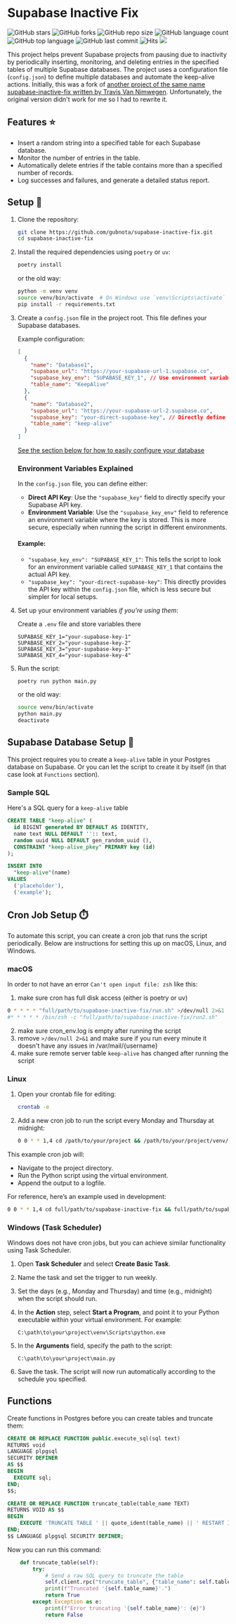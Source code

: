 # Supabase Inactive Fix

![GitHub stars](https://img.shields.io/github/stars/gubnota/supabase-inactive-fix?style=social)
![GitHub forks](https://img.shields.io/github/forks/gubnota/supabase-inactive-fix?style=social)
![GitHub repo size](https://img.shields.io/github/repo-size/gubnota/supabase-inactive-fix)
![GitHub language count](https://img.shields.io/github/languages/count/gubnota/supabase-inactive-fix)
![GitHub top language](https://img.shields.io/github/languages/top/gubnota/supabase-inactive-fix)
![GitHub last commit](https://img.shields.io/github/last-commit/gubnota/supabase-inactive-fix?color=red)
![Hits](https://hits.seeyoufarm.com/api/count/incr/badge.svg?url=https%3A%2F%2Fgithub.com%2Fgubnota%2Fsupabase-inactive-fix&count_bg=%2379C83D&title_bg=%23555555&icon=&icon_color=%23E7E7E7&title=hits&edge_flat=false)
[![](https://img.shields.io/static/v1?label=Sponsor&message=%E2%9D%A4&logo=GitHub&color=%23fe8e86)](https://img.shields.io/github/sponsors/gubnota)

This project helps prevent Supabase projects from pausing due to inactivity by periodically inserting, monitoring, and deleting entries in the specified tables of multiple Supabase databases. The project uses a configuration file (`config.json`) to define multiple databases and automate the keep-alive actions. Initially, this was a fork of [another project of the same name supabase-inactive-fix written by Travis Van Nimwegen](https://github.com/travisvn/supabase-inactive-fix). Unfortunately, the original version didn't work for me so I had to rewrite it.

## Features ⭐️

- Insert a random string into a specified table for each Supabase database.
- Monitor the number of entries in the table.
- Automatically delete entries if the table contains more than a specified number of records.
- Log successes and failures, and generate a detailed status report.

## Setup 🚀

1. Clone the repository:

   ```bash
   git clone https://github.com/gubnota/supabase-inactive-fix.git
   cd supabase-inactive-fix
   ```

2. Install the required dependencies using `poetry` or `uv`:

   ```bash
   poetry install
   ```

   or the old way:
   ```bash
   python -m venv venv
   source venv/bin/activate  # On Windows use `venv\Scripts\activate`
   pip install -r requirements.txt
   ```

3. Create a `config.json` file in the project root. This file defines your Supabase databases.

   Example configuration:

   ```json
   [
     {
       "name": "Database1",
       "supabase_url": "https://your-supabase-url-1.supabase.co",
       "supabase_key_env": "SUPABASE_KEY_1", // Use environment variable for the key
       "table_name": "KeepAlive"
     },
     {
       "name": "Database2",
       "supabase_url": "https://your-supabase-url-2.supabase.co",
       "supabase_key": "your-direct-supabase-key", // Directly define the key
       "table_name": "keep-alive"
     }
   ]
   ```

   [See the section below for how to easily configure your database](#supabase-database-setup)

   ### Environment Variables Explained

   In the `config.json` file, you can define either:

   - **Direct API Key**: Use the `"supabase_key"` field to directly specify your Supabase API key.
   - **Environment Variable**: Use the `"supabase_key_env"` field to reference an environment variable where the key is stored. This is more secure, especially when running the script in different environments.

   #### Example:

   - `"supabase_key_env": "SUPABASE_KEY_1"`: This tells the script to look for an environment variable called `SUPABASE_KEY_1` that contains the actual API key.
   - `"supabase_key": "your-direct-supabase-key"`: This directly provides the API key within the `config.json` file, which is less secure but simpler for local setups.

4. Set up your environment variables _if you're using them_:

   Create a `.env` file and store variables there

   ```
   SUPABASE_KEY_1="your-supabase-key-1"
   SUPABASE_KEY_2="your-supabase-key-2"
   SUPABASE_KEY_3="your-supabase-key-3"
   SUPABASE_KEY_4="your-supabase-key-4"
   ```

5. Run the script:

   ```bash
   poetry run python main.py
   ```

   or the old way:

   ```bash
   source venv/bin/activate
   python main.py
   deactivate
   ```

## Supabase Database Setup 🔧

This project requires you to create a `keep-alive` table in your Postgres database on Supabase.
Or you can let the script to create it by itself (in that case look at `Functions` section).

### Sample SQL

Here's a SQL query for a `keep-alive` table

```sql
CREATE TABLE "keep-alive" (
  id BIGINT generated BY DEFAULT AS IDENTITY,
  name text NULL DEFAULT '':: text,
  random uuid NULL DEFAULT gen_random_uuid (),
  CONSTRAINT "keep-alive_pkey" PRIMARY key (id)
);

INSERT INTO
  "keep-alive"(name)
VALUES
  ('placeholder'),
  ('example');
```

## Cron Job Setup ⏱️

To automate this script, you can create a cron job that runs the script periodically. Below are instructions for setting this up on macOS, Linux, and Windows.

### macOS

In order to not have an error `Can't open input file: zsh` like this:
1. make sure cron has full disk access (either is poetry or uv)
```sh
0 * * * * "full/path/to/supabase-inactive-fix/run.sh" >/dev/null 2>&1
#* * * * * /bin/zsh -c "full/path/to/supabase-inactive-fix/run2.sh"
```
2. make sure cron_env.log is empty after running the script
3. remove  `>/dev/null 2>&1` and make sure if you run every minute it doesn't have any issues in /var/mail/{username}
4. make sure remote server table `keep-alive` has changed after running the script

### Linux

1. Open your crontab file for editing:

   ```bash
   crontab -e
   ```

2. Add a new cron job to run the script every Monday and Thursday at midnight:

   ```bash
   0 0 * * 1,4 cd /path/to/your/project && /path/to/your/project/venv/bin/python main.py >> /path/to/your/project/logfile.log 2>&1
   ```

This example cron job will:

- Navigate to the project directory.
- Run the Python script using the virtual environment.
- Append the output to a logfile.

For reference, here’s an example used in development:

```bash
0 0 * * 1,4 cd full/path/to/supabase-inactive-fix && full/path/to/supabase-inactive-fix/venv/bin/python main.py >> full/path/to/supabase-inactive-fix/logfile.log 2>&1
```

### Windows (Task Scheduler)

Windows does not have cron jobs, but you can achieve similar functionality using Task Scheduler.

1. Open **Task Scheduler** and select **Create Basic Task**.
2. Name the task and set the trigger to run weekly.
3. Set the days (e.g., Monday and Thursday) and time (e.g., midnight) when the script should run.
4. In the **Action** step, select **Start a Program**, and point it to your Python executable within your virtual environment. For example:

   ```vbnet
   C:\path\to\your\project\venv\Scripts\python.exe
   ```

5. In the **Arguments** field, specify the path to the script:

   ```vbnet
   C:\path\to\your\project\main.py
   ```

6. Save the task. The script will now run automatically according to the schedule you specified.

## Functions
Create functions in Postgres before you can create tables and truncate them:
```sql
CREATE OR REPLACE FUNCTION public.execute_sql(sql text)
RETURNS void
LANGUAGE plpgsql
SECURITY DEFINER
AS $$
BEGIN
  EXECUTE sql;
END;
$$;

CREATE OR REPLACE FUNCTION truncate_table(table_name TEXT)
RETURNS VOID AS $$
BEGIN
    EXECUTE 'TRUNCATE TABLE ' || quote_ident(table_name) || ' RESTART IDENTITY CASCADE';
END;
$$ LANGUAGE plpgsql SECURITY DEFINER;
```
Now you can run this command:
```py
    def truncate_table(self):
        try:
            # Send a raw SQL query to truncate the table
            self.client.rpc("truncate_table", {"table_name": self.table_name}).execute()
            print(f"Truncated '{self.table_name}'.")
            return True
        except Exception as e:
            print(f"Error truncating '{self.table_name}': {e}")
            return False

```

